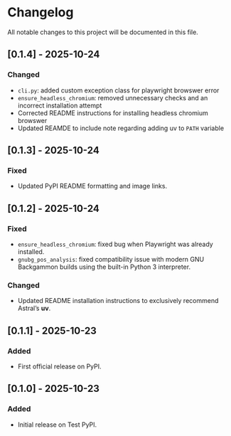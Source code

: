 # Changelog
All notable changes to this project will be documented in this file.

## [0.1.4] - 2025-10-24
### Changed
- `cli.py`: added custom exception class for playwright browswer error
- `ensure_headless_chromium`: removed unnecessary checks and an incorrect installation attempt
- Corrected README instructions for installing headless chromium browswer
- Updated REAMDE to include note regarding adding uv to `PATH` variable

## [0.1.3] - 2025-10-24
### Fixed
- Updated PyPI README formatting and image links.

## [0.1.2] - 2025-10-24

### Fixed
- `ensure_headless_chromium`: fixed bug when Playwright was already installed.
- `gnubg_pos_analysis`: fixed compatibility issue with modern GNU Backgammon builds using the built-in Python 3 interpreter.

### Changed
- Updated README installation instructions to exclusively recommend Astral’s **uv**.

## [0.1.1] - 2025-10-23
### Added
- First official release on PyPI.

## [0.1.0] - 2025-10-23
### Added
- Initial release on Test PyPI.
